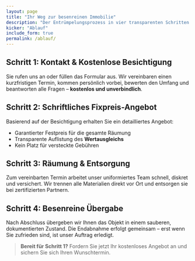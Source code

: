 ```yaml
---
layout: page
title: "Ihr Weg zur besenreinen Immobilie"
description: "Der Entrümpelungsprozess in vier transparenten Schritten – von der kostenlosen Besichtigung bis zur dokumentierten Übergabe."
kicker: "Ablauf"
include_form: true
permalink: /ablauf/
---
```

## Schritt 1: Kontakt & Kostenlose Besichtigung

Sie rufen uns an oder füllen das Formular aus. Wir vereinbaren einen kurzfristigen Termin, kommen persönlich vorbei, bewerten den Umfang und beantworten alle Fragen – **kostenlos und unverbindlich**.

## Schritt 2: Schriftliches Fixpreis-Angebot

Basierend auf der Besichtigung erhalten Sie ein detailliertes Angebot:

- Garantierter Festpreis für die gesamte Räumung
- Transparente Auflistung des **Wertausgleichs**
- Kein Platz für versteckte Gebühren

## Schritt 3: Räumung & Entsorgung

Zum vereinbarten Termin arbeitet unser uniformiertes Team schnell, diskret und versichert. Wir trennen alle Materialien direkt vor Ort und entsorgen sie bei zertifizierten Partnern.

## Schritt 4: Besenreine Übergabe

Nach Abschluss übergeben wir Ihnen das Objekt in einem sauberen, dokumentierten Zustand. Die Endabnahme erfolgt gemeinsam – erst wenn Sie zufrieden sind, ist unser Auftrag erledigt.

> **Bereit für Schritt 1?** Fordern Sie jetzt Ihr kostenloses Angebot an und sichern Sie sich Ihren Wunschtermin.
